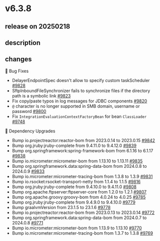 # v6.3.8

## release on 20250218

## description

## changes

🐞 Bug Fixes

* DelayerEndpointSpec doesn't allow to specify custom taskScheduler <a href="https://github.com/spring-projects/spring-integration/issues/9828" data-hovercard-type="issue" data-hovercard-url="/spring-projects/spring-integration/issues/9828/hovercard">#9828</a>
* SftpInboundFileSynchronizer fails to synchronize files if the directory path is a symbolic link <a href="https://github.com/spring-projects/spring-integration/issues/9823" data-hovercard-type="issue" data-hovercard-url="/spring-projects/spring-integration/issues/9823/hovercard">#9823</a>
* Fix copy/paste typos in log messages for JDBC components <a href="https://github.com/spring-projects/spring-integration/issues/9820" data-hovercard-type="issue" data-hovercard-url="/spring-projects/spring-integration/issues/9820/hovercard">#9820</a>
* <code>@</code> character is no longer supported in SMB domain, username or password <a href="https://github.com/spring-projects/spring-integration/issues/9800" data-hovercard-type="issue" data-hovercard-url="/spring-projects/spring-integration/issues/9800/hovercard">#9800</a>
* Fix <code>IntegrationEvaluationContextFactoryBean</code> for bean <code>ClassLoader</code> <a href="https://github.com/spring-projects/spring-integration/issues/9748" data-hovercard-type="issue" data-hovercard-url="/spring-projects/spring-integration/issues/9748/hovercard">#9748</a>

🔨 Dependency Upgrades

* Bump io.projectreactor:reactor-bom from 2023.0.14 to 2023.0.15 <a href="https://github.com/spring-projects/spring-integration/pull/9842" data-hovercard-type="pull_request" data-hovercard-url="/spring-projects/spring-integration/pull/9842/hovercard">#9842</a>
* Bump org.jruby:jruby-complete from 9.4.11.0 to 9.4.12.0 <a href="https://github.com/spring-projects/spring-integration/pull/9839" data-hovercard-type="pull_request" data-hovercard-url="/spring-projects/spring-integration/pull/9839/hovercard">#9839</a>
* Bump org.springframework:spring-framework-bom from 6.1.16 to 6.1.17 <a href="https://github.com/spring-projects/spring-integration/pull/9838" data-hovercard-type="pull_request" data-hovercard-url="/spring-projects/spring-integration/pull/9838/hovercard">#9838</a>
* Bump io.micrometer:micrometer-bom from 1.13.10 to 1.13.11 <a href="https://github.com/spring-projects/spring-integration/pull/9835" data-hovercard-type="pull_request" data-hovercard-url="/spring-projects/spring-integration/pull/9835/hovercard">#9835</a>
* Bump org.springframework.data:spring-data-bom from 2024.0.8 to 2024.0.9 <a href="https://github.com/spring-projects/spring-integration/pull/9833" data-hovercard-type="pull_request" data-hovercard-url="/spring-projects/spring-integration/pull/9833/hovercard">#9833</a>
* Bump io.micrometer:micrometer-tracing-bom from 1.3.8 to 1.3.9 <a href="https://github.com/spring-projects/spring-integration/pull/9831" data-hovercard-type="pull_request" data-hovercard-url="/spring-projects/spring-integration/pull/9831/hovercard">#9831</a>
* Bump io.rsocket:rsocket-transport-netty from 1.1.4 to 1.1.5 <a href="https://github.com/spring-projects/spring-integration/pull/9816" data-hovercard-type="pull_request" data-hovercard-url="/spring-projects/spring-integration/pull/9816/hovercard">#9816</a>
* Bump org.jruby:jruby-complete from 9.4.10.0 to 9.4.11.0 <a href="https://github.com/spring-projects/spring-integration/pull/9808" data-hovercard-type="pull_request" data-hovercard-url="/spring-projects/spring-integration/pull/9808/hovercard">#9808</a>
* Bump org.apache.ftpserver:ftpserver-core from 1.2.0 to 1.2.1 <a href="https://github.com/spring-projects/spring-integration/pull/9807" data-hovercard-type="pull_request" data-hovercard-url="/spring-projects/spring-integration/pull/9807/hovercard">#9807</a>
* Bump org.apache.groovy:groovy-bom from 4.0.24 to 4.0.25 <a href="https://github.com/spring-projects/spring-integration/pull/9785" data-hovercard-type="pull_request" data-hovercard-url="/spring-projects/spring-integration/pull/9785/hovercard">#9785</a>
* Bump org.jruby:jruby-complete from 9.4.9.0 to 9.4.10.0 <a href="https://github.com/spring-projects/spring-integration/pull/9779" data-hovercard-type="pull_request" data-hovercard-url="/spring-projects/spring-integration/pull/9779/hovercard">#9779</a>
* Bump graalvmVersion from 23.1.5 to 23.1.6 <a href="https://github.com/spring-projects/spring-integration/pull/9778" data-hovercard-type="pull_request" data-hovercard-url="/spring-projects/spring-integration/pull/9778/hovercard">#9778</a>
* Bump io.projectreactor:reactor-bom from 2023.0.13 to 2023.0.14 <a href="https://github.com/spring-projects/spring-integration/pull/9772" data-hovercard-type="pull_request" data-hovercard-url="/spring-projects/spring-integration/pull/9772/hovercard">#9772</a>
* Bump org.springframework.data:spring-data-bom from 2024.0.7 to 2024.0.8 <a href="https://github.com/spring-projects/spring-integration/pull/9771" data-hovercard-type="pull_request" data-hovercard-url="/spring-projects/spring-integration/pull/9771/hovercard">#9771</a>
* Bump io.micrometer:micrometer-bom from 1.13.9 to 1.13.10 <a href="https://github.com/spring-projects/spring-integration/pull/9770" data-hovercard-type="pull_request" data-hovercard-url="/spring-projects/spring-integration/pull/9770/hovercard">#9770</a>
* Bump io.micrometer:micrometer-tracing-bom from 1.3.7 to 1.3.8 <a href="https://github.com/spring-projects/spring-integration/pull/9769" data-hovercard-type="pull_request" data-hovercard-url="/spring-projects/spring-integration/pull/9769/hovercard">#9769</a>

